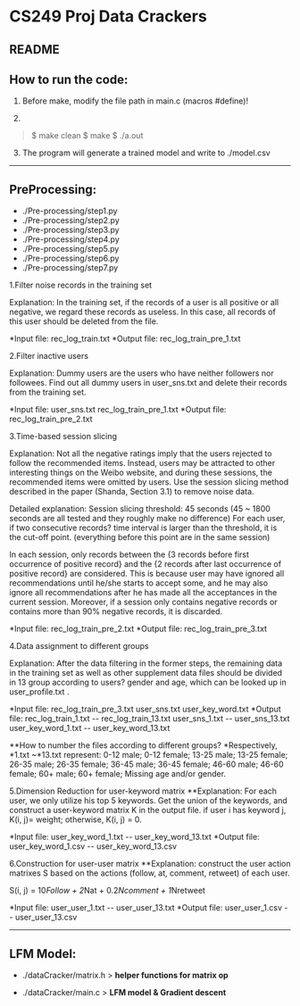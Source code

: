 # CS249 Proj Data Crackers

## README

## How to run the code:

1. Before make, modify the file path in main.c (macros #define)!

2.  
> $ make clean
> $ make
> $ ./a.out

3. The program will generate a trained model and write to ./model.csv


***

## PreProcessing:

* ./Pre-processing/step1.py
* ./Pre-processing/step2.py
* ./Pre-processing/step3.py
* ./Pre-processing/step4.py
* ./Pre-processing/step5.py
* ./Pre-processing/step6.py
* ./Pre-processing/step7.py

1.Filter noise records in the training set

Explanation: In the training set, if the records of a user is all positive or all negative, we regard these records as useless. In this case, all records of this user should be deleted from the file.

*Input file: 	rec_log_train.txt
*Output file: 	rec_log_train_pre_1.txt


2.Filter inactive users

Explanation: Dummy users are the users who have neither followers nor followees. Find out all dummy users in user_sns.txt and delete their records from the training set.

*Input file:		user_sns.txt	rec_log_train_pre_1.txt
*Output file:	rec_log_train_pre_2.txt

      
3.Time-based session slicing

Explanation: Not all the negative ratings imply that the users rejected to follow the recommended items. Instead, users may be attracted to other interesting things on the Weibo website, and during these sessions, the recommended items were omitted by users. Use the session slicing method described in the paper (Shanda, Section 3.1) to remove noise data. 

Detailed explanation:
Session slicing threshold: 45 seconds (45 ~ 1800 seconds are all tested and they roughly make no difference)
For each user, if two consecutive records? time interval is larger than the threshold, it is the cut-off point. (everything before this point are in the same session)

In each session, only records between the {3 records before first occurrence of positive record} and the {2 records after last occurrence of positive record} are considered. This is because user may have ignored all recommendations until he/she starts to accept some, and he may also ignore all recommendations after he has made all the acceptances in the current session.
Moreover, if a session only contains negative records or contains more than 90% negative records, it is discarded.

*Input file:		rec_log_train_pre_2.txt
*Output file: 	rec_log_train_pre_3.txt


4.Data assignment to different groups

Explanation: After the data filtering in the former steps, the remaining data in the training set as well as other supplement data files should be divided in 13 group according to users? gender and age, which can be looked up in user_profile.txt .

*Input file:		rec_log_train_pre_3.txt		user_sns.txt	user_key_word.txt
*Output file:	rec_log_train_1.txt	--		rec_log_train_13.txt
				user_sns_1.txt		--		user_sns_13.txt
				user_key_word_1.txt	--		user_key_word_13.txt

**How to number the files according to different groups?
*Respectively, *1.txt ~*13.txt represent: 0-12 male; 0-12 female; 13-25 male; 13-25 female; 26-35 male; 26-35 female; 36-45 male; 36-45 female; 46-60 male; 46-60 female; 60+ male; 60+ female; Missing age and/or gender.
		
		

5.Dimension Reduction for user-keyword matrix
**Explanation: For each user, we only utilize his top 5 keywords. Get the union of the keywords, and construct a user-keyword matrix K in the output file. if user i has keyword j, K(i, j)= weight; otherwise, K(i, j) = 0.

*Input file:		user_key_word_1.txt	--	user_key_word_13.txt
*Output file:	user_key_word_1.csv	--	user_key_word_13.csv


6.Construction for user-user matrix
**Explanation: construct the user action matrixes S based on the actions (follow, at, comment, retweet) of each user.

S(i, j) = 10*Follow + 2*Nat + 0.2*Ncomment + 1*Nretweet

*Input file:		user_user_1.txt	--	user_user_13.txt
*Output file:	user_user_1.csv	--	user_user_13.csv



***

## LFM Model:

* ./dataCracker/matrix.h   > **helper functions for matrix op**

* ./dataCracker/main.c 	> **LFM model & Gradient descent**


